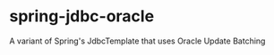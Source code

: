 spring-jdbc-oracle
==================

A variant of Spring's JdbcTemplate that uses Oracle Update Batching
